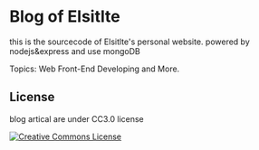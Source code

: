 # Blog of Elsitlte

this is the sourcecode of Elsitlte's personal website.
powered by nodejs&express and use mongoDB

Topics: Web Front-End Developing and More.

## License

blog artical are under CC3.0 license  

<a rel="license" href="http://creativecommons.org/licenses/by-nc/3.0/">
    <img alt="Creative Commons License" style="border-width:0" src="http://i.creativecommons.org/l/by-nc/3.0/88x31.png" />
</a>
